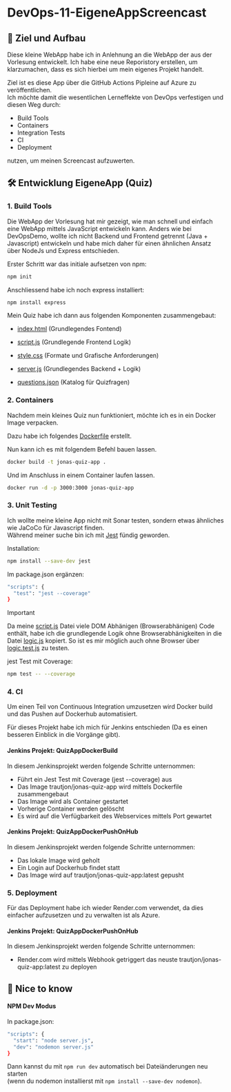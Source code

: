 # DevOps-11-EigeneAppScreencast

## 🎯 Ziel und Aufbau

Diese kleine WebApp habe ich in Anlehnung an die WebApp der aus der Vorlesung entwickelt. 
Ich habe eine neue Reporistory erstellen, um klarzumachen, dass es sich hierbei um mein eigenes Projekt handelt. 

Ziel ist es diese App über die GitHub Actions Pipleine auf Azure zu veröffentlichen. <br>
Ich möchte damit die wesentlichen Lerneffekte von DevOps verfestigen und diesen Weg durch:

- Build Tools 
- Containers
- Integration Tests
- CI
- Deployment

nutzen, um meinen Screencast aufzuwerten.

## 🛠️ Entwicklung EigeneApp (Quiz)

### 1. Build Tools 

Die WebApp der Vorlesung hat mir gezeigt, wie man schnell und einfach eine WebApp mittels JavaScript entwickeln kann. 
Anders wie bei DevOpsDemo, wollte ich nicht Backend und Frontend getrennt (Java + Javascript) entwickeln und habe mich daher für einen ähnlichen Ansatz über NodeJs und Express entschieden. 

Erster Schritt war das initiale aufsetzen von npm:

```bash
npm init 
```
Anschliessend habe ich noch express installiert:

```bash
npm install express 
```

Mein Quiz habe ich dann aus folgenden Komponenten zusammengebaut:

- [index.html](/eigeneApp/public/index.html) (Grundlegendes Fontend)
- [script.js](/eigeneApp/public/script.js) (Grundlegende Frontend Logik)
- [style.css](/eigeneApp/public/style.css) (Formate und Grafische Anforderungen)

- [server.js](/eigeneApp/server.js) (Grundlegendes Backend + Logik)
- [questions.json](/eigeneApp/questions.json) (Katalog für Quizfragen)


### 2. Containers

Nachdem mein kleines Quiz nun funktioniert, möchte ich es in ein Docker Image verpacken.

Dazu habe ich folgendes [Dockerfile](/Dockerfile) erstellt.

Nun kann ich es mit folgendem Befehl bauen lassen.

```bash
docker build -t jonas-quiz-app .
```

Und im Anschluss in einem Container laufen lassen.

```bash
docker run -d -p 3000:3000 jonas-quiz-app
```


### 3. Unit Testing

Ich wollte meine kleine App nicht mit Sonar testen, sondern etwas ähnliches wie JaCoCo für Javascript finden. <br>
Während meiner suche bin ich mit [Jest](https://jestjs.io/) fündig geworden.

Installation:

```bash
npm install --save-dev jest
```

Im package.json ergänzen:

```bash
"scripts": {
  "test": "jest --coverage"
}
```
>[!Important]
Da meine [script.js](/eigeneApp/public/script.js) Datei viele DOM Abhänigen (Browserabhänigen) Code enthält, habe ich die grundlegende Logik ohne Browserabhänigkeiten in die Datei [logic.js](/eigeneApp/logic.js) kopiert. So ist es mir möglich auch ohne Browser über [logic.test.js](/eigeneApp/tests/logic.test.js) zu testen.


jest Test mit Coverage:

```bash
npm test -- --coverage
```


### 4. CI

Um einen Teil von Continuous Integration umzusetzen wird Docker build und das Pushen auf Dockerhub automatisiert.

Für dieses Projekt habe ich mich für Jenkins entschieden (Da es einen besseren Einblick in die Vorgänge gibt).

#### Jenkins Projekt: QuizAppDockerBuild

In diesem Jenkinsprojekt werden folgende Schritte unternommen:

- Führt ein Jest Test mit Coverage (jest --coverage) aus
- Das Image trautjon/jonas-quiz-app wird mittels Dockerfile zusammengebaut
- Das Image wird als Container gestartet
- Vorherige Container werden gelöscht
- Es wird auf die Verfügbarkeit des Webservices mittels Port gewartet

#### Jenkins Projekt: QuizAppDockerPushOnHub

In diesem Jenkinsprojekt werden folgende Schritte unternommen:

- Das lokale Image wird geholt
- Ein Login auf Dockerhub findet statt
- Das Image wird auf trautjon/jonas-quiz-app:latest gepusht

### 5. Deployment

Für das Deployment habe ich wieder Render.com verwendet, da dies einfacher aufzusetzen und zu verwalten ist als Azure.

#### Jenkins Projekt: QuizAppDockerPushOnHub

In diesem Jenkinsprojekt werden folgende Schritte unternommen:

- Render.com wird mittels Webhook getriggert das neuste trautjon/jonas-quiz-app:latest zu deployen

## 🧠 Nice to know

####  NPM Dev Modus

In package.json:
```bash
"scripts": {
  "start": "node server.js",
  "dev": "nodemon server.js"
}
```
Dann kannst du mit `npm run dev` automatisch bei Dateiänderungen neu starten <br> (wenn du nodemon installierst mit `npm install --save-dev nodemon`).

